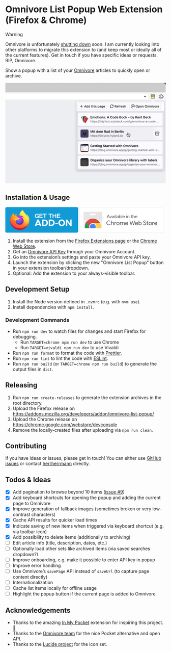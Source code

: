 # Omnivore List Popup Web Extension (Firefox & Chrome)

> [!WARNING]
> Omnivore is unfortunately [shutting down](https://blog.omnivore.app/p/details-on-omnivore-shutting-down) soon. I am currently looking into other platforms to migrate this extension to (and keep most or ideally all of the current features). Get in touch if you have specific ideas or requests. RIP, Omnivore.

Show a popup with a list of your [Omnivore](https://omnivore.app/) articles to quickly open or archive.

![Screenshot of the extension running in a browser](docs/screenshot.jpg)

## Installation & Usage

[![Get the Add-on for Firefox](docs/share-badge-firefox.png)](https://addons.mozilla.org/firefox/addon/omnivore-list-popup/)
[![Get the Add-on for Chrome](docs/share-badge-chrome.png)](https://chrome.google.com/webstore/detail/omnivore-list-popup/dnfckbihnohkfoaclfckbcebclmhleni)

1. Install the extension from the [Firefox Extensions page](https://addons.mozilla.org/firefox/addon/omnivore-list-popup/) or the [Chrome Web Store](https://chrome.google.com/webstore/detail/omnivore-list-popup/dnfckbihnohkfoaclfckbcebclmhleni).
2. Get an [Omnivore API Key](https://omnivore.app/settings/api) through your Omnivore Account.
3. Go into the extension’s settings and paste your Omnivore API key.
4. Launch the extension by clicking the new "Omnivore List Popup" button in your extension toolbar/dropdown.
5. Optional: Add the extension to your always-visible toolbar.

## Development Setup

1. Install the Node version defined in `.nvmrc` (e.g. with `nvm use`).
2. Install dependencies with `npm install`.

### Development Commands

- Run `npm run dev` to watch files for changes and start Firefox for debugging.
  - Run `TARGET=chrome npm run dev` to use Chrome
  - Run `TARGET=vivaldi npm run dev` to use Vivaldi
- Run `npm run format` to format the code with [Prettier](https://prettier.io/).
- Run `npm run lint` to lint the code with [ESLint](https://eslint.org/).
- Run `npm run build` (or `TARGET=chrome npm run build`) to generate the output files in `dist`.

## Releasing

1. Run `npm run create-releases` to generate the extension archives in the root directory.
2. Upload the Firefox release on https://addons.mozilla.org/developers/addon/omnivore-list-popup/
3. Upload the Chrome release on https://chrome.google.com/webstore/devconsole
4. Remove the locally-created files after uploading via `npm run clean`.

## Contributing

If you have ideas or issues, please get in touch! You can either use [GitHub issues](https://github.com/herrherrmann/omnivore-list-popup/issues) or contact [herrherrmann](https://github.com/herrherrmann/) directly.

## Todos & Ideas

- [x] Add pagination to browse beyond 10 items ([issue #9](https://github.com/herrherrmann/omnivore-list-popup/issues/9))
- [x] Add keyboard shortcuts for opening the popup and adding the current page to Omnivore
- [x] Improve generation of fallback images (sometimes broken or very low-contrast characters)
- [x] Cache API results for quicker load times
- [x] Indicate saving of new items when triggered via keyboard shortcut (e.g. via toolbar icon)
- [x] Add possibility to delete items (additionally to archiving)
- [ ] Edit article info (title, description, dates, etc.)
- [ ] Optionally load other sets like archived items (via saved searches dropdown?)
- [ ] Improve onboarding, e.g. make it possible to enter API key in popup
- [ ] Improve error handling
- [ ] Use Omnivore’s `savePage` API instead of `saveUrl` (to capture page content directly)
- [ ] Internationalization
- [ ] Cache list items locally for offline usage
- [ ] Highlight the popup button if the current page is added to Omnivore

## Acknowledgements

- Thanks to the amazing [In My Pocket](https://inmypocketaddon.com/) extension for inspiring this project. 👏
- Thanks to the [Omnivore team](https://omnivore.app/) for the nice Pocket alternative and open API.
- Thanks to the [Lucide project](https://lucide.dev/) for the icon set.
